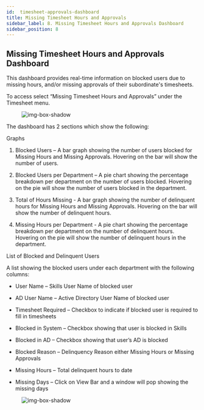 ```yaml
---
id:  timesheet-approvals-dashboard
title: Missing Timesheet Hours and Approvals
sidebar_label: 8. Missing Timesheet Hours and Approvals Dashboard
sidebar_position: 8
---
```


## Missing Timesheet Hours and Approvals Dashboard

This dashboard provides real-time information on blocked users due to missing hours, and/or missing approvals of their subordinate's timesheets.

To access select “Missing Timesheet Hours and Approvals” under the Timesheet menu.

<figure>

![img-box-shadow](/img/university/dashboards/missing-timesheets-dashboard/university-missing-timesheets-1.png)
<figcaption></figcaption>
</figure>

The dashboard has 2 sections which show the following:

Graphs

1. Blocked Users – A bar graph showing the number of users blocked for Missing Hours and Missing Approvals. Hovering on the bar will show the number of users.

2. Blocked Users per Department – A pie chart showing the percentage breakdown per department on the number of users blocked. Hovering on the pie will show the number of users blocked in the department.

3. Total of Hours Missing - A bar graph showing the number of delinquent hours for Missing Hours and Missing Approvals. Hovering on the bar will show the number of delinquent hours.

4. Missing Hours per Department - A pie chart showing the percentage breakdown per department on the number of delinquent hours. Hovering on the pie will show the number of delinquent hours in the department.

List of Blocked and Delinquent Users


A list showing the blocked users under each department with the following columns:


- User Name – Skills User Name of blocked user

- AD User Name – Active Directory User Name of blocked user

- Timesheet Required – Checkbox to indicate if blocked user is required to fill in timesheets

- Blocked in System – Checkbox showing that user is blocked in Skills

- Blocked in AD – Checkbox showing that user’s AD is blocked

- Blocked Reason – Delinquency Reason either Missing Hours or Missing Approvals

- Missing Hours – Total delinquent hours to date

- Missing Days – Click on View Bar and a window will pop showing the missing days

<figure>

![img-box-shadow](/img/university/dashboards/missing-timesheets-dashboard/university-missing-timesheets-2.png)
<figcaption></figcaption>
</figure> 

